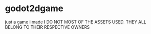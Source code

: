 # godot2dgame
just a game i made I DO NOT MOST OF THE ASSETS USED. THEY ALL BELONG TO THEIR RESPECTIVE OWNERS
